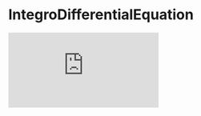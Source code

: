 # IntegroDifferentialEquation
![](https://www.dropbox.com/s/ep5ppl5xjyttz9u/Documentation.pdf?dl=1)
